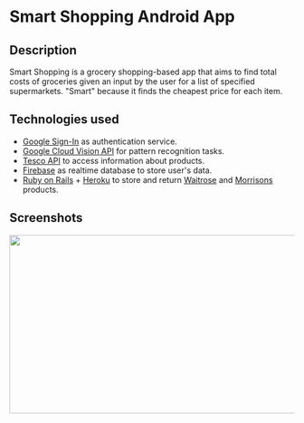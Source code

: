 # Smart Shopping Android App

## Description

Smart Shopping is a grocery shopping-based app that aims to find total costs of groceries given an input by the user for a list of specified supermarkets. "Smart" because it finds the cheapest price for each item.

## Technologies used

- [Google Sign-In](https://developers.google.com/identity/sign-in/android) as authentication service.
- [Google Cloud Vision API](https://cloud.google.com/vision?hl=it) for pattern recognition tasks.
- [Tesco API](https://www.tescolabs.com/category/api/) to access information about products.
- [Firebase](https://firebase.google.com/) as realtime database to store user's data.
- [Ruby on Rails](https://rubyonrails.org/) + [Heroku](https://www.heroku.com/) to store and return [Waitrose](https://www.waitrose.com/) and [Morrisons](https://groceries.morrisons.com/webshop/startWebshop.do) products.

## Screenshots

<p align="center">
  <img width="690" height="315" src="https://i.ibb.co/VxFgpR3/Cattura.jpg">
</p>
